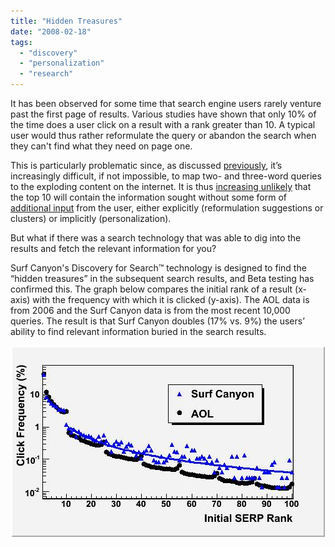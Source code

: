 ```yaml
---
title: "Hidden Treasures"
date: "2008-02-18"
tags: 
  - "discovery"
  - "personalization"
  - "research"
---
```


It has been observed for some time that search engine users rarely venture past the first page of results. Various studies have shown that only 10% of the time does a user click on a result with a rank greater than 10. A typical user would thus rather reformulate the query or abandon the search when they can't find what they need on page one.

This is particularly problematic since, as discussed [previously](http://blog.surfcanyon.com/2007/09/19/hold-the-pickles-hold-the-lettuce/), it’s increasingly difficult, if not impossible, to map two- and three-word queries to the exploding content on the internet. It is thus [increasing unlikely](http://blog.surfcanyon.com/2008/01/16/maybe-if-i-just-add-some-quotes%e2%80%a6/) that the top 10 will contain the information sought without some form of [additional input](http://blog.surfcanyon.com/2008/02/05/dont-ask-just-do-it/) from the user, either explicitly (reformulation suggestions or clusters) or implicitly (personalization).

But what if there was a search technology that was able to dig into the results and fetch the relevant information for you?

Surf Canyon's Discovery for Search™ technology is designed to find the “hidden treasures” in the subsequent search results, and Beta testing has confirmed this. The graph below compares the initial rank of a result (x-axis) with the frequency with which it is clicked (y-axis). The AOL data is from 2006 and the Surf Canyon data is from the most recent 10,000 queries. The result is that Surf Canyon doubles (17% vs. 9%) the users’ ability to find relevant information buried in the search results.

[![SC vs AOL](/assets/images/rank-dynamics/sc-vs-aol.jpg)](http://blog.surfcanyon.com/wp-content/uploads/2008/02/sc-vs-aol.jpg "SC vs AOL")
